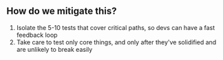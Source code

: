 ## How do we mitigate this?

1) Isolate the 5-10 tests that cover critical paths, so devs can have a fast feedback loop
2) Take care to test only core things, and only after they've solidified and are unlikely to break easily 